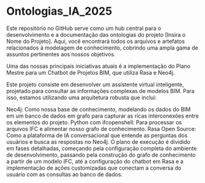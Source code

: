 # Ontologias_IA_2025

Este repositório no GitHub serve como um hub central para o desenvolvimento e a documentação das ontologias do projeto [Insira o Nome do Projeto]. Aqui, você encontrará todos os arquivos e artefatos relacionados à modelagem de conhecimento, cobrindo uma ampla gama de assuntos pertinentes aos nossos objetivos.

Uma das nossas principais iniciativas atuais é a implementação do Plano Mestre para um Chatbot de Projetos BIM, que utiliza Rasa e Neo4j.

Este projeto consiste em desenvolver um assistente virtual inteligente, projetado para consultar as informações complexas de modelos BIM. Para isso, estamos utilizando uma arquitetura robusta que inclui:

Neo4j: Como nossa base de conhecimento, modelando os dados do BIM em um banco de dados em grafo para capturar as ricas interconexões entre os elementos do projeto.
Python com ifcopenshell: Para processar os arquivos IFC e alimentar nosso grafo de conhecimento.
Rasa Open Source: Como a plataforma de IA conversacional que entende as perguntas dos usuários e busca as respostas no Neo4j.
O plano de execução é dividido em fases detalhadas, começando pela configuração completa do ambiente de desenvolvimento, passando pela construção do grafo de conhecimento a partir de um modelo IFC, até a configuração do chatbot em Rasa e a implementação de ações customizadas que conectam a conversa do usuário com as consultas ao banco de dados.